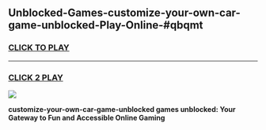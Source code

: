 
## Unblocked-Games-customize-your-own-car-game-unblocked-Play-Online-#qbqmt
<h3>
<a href="https://premium.freeplayer.one?title=customize-your-own-car-game-unblocked&ref=27F">CLICK TO PLAY</a></h3>
<hr>

<h3>
<a href="https://premium.freeplayer.one?title=customize-your-own-car-game-unblocked&ref=27F">CLICK 2 PLAY</a>
  
</h3>

<a href="https://premium.freeplayer.one?title=customize-your-own-car-game-unblocked&ref=27F"><img src="https://clearcache.store/games.png"></a>


**customize-your-own-car-game-unblocked games unblocked: Your Gateway to Fun and Accessible Online Gaming**
